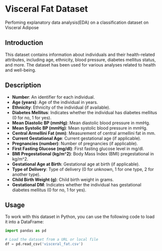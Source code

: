 # Visceral Fat Dataset
 Perfoming explanatory data analysis(EDA) on a classification dataset on Visceral Adipose

## Introduction
This dataset contains information about individuals and their health-related attributes, including age, ethnicity, blood pressure, diabetes mellitus status, and more. The dataset has been used for various analyses related to health and well-being.

## Description
- **Number**: An identifier for each individual.
- **Age (years)**: Age of the individual in years.
- **Ethnicity**: Ethnicity of the individual (if available).
- **Diabetes Mellitus**: Indicates whether the individual has diabetes mellitus (0 for no, 1 for yes).
- **Mean Diastolic BP (mmHg)**: Mean diastolic blood pressure in mmHg.
- **Mean Systolic BP (mmHg)**: Mean systolic blood pressure in mmHg.
- **Central Armellini Fat (mm)**: Measurement of central armellini fat in mm.
- **Current Gestational Age**: Current gestational age (if applicable).
- **Pregnancies (number)**: Number of pregnancies (if applicable).
- **First Fasting Glucose (mg/dl)**: First fasting glucose level in mg/dl.
- **BMI Pregestational (kg/m^2)**: Body Mass Index (BMI) pregestational in kg/m^2.
- **Gestational Age at Birth**: Gestational age at birth (if applicable).
- **Type of Delivery**: Type of delivery (0 for unknown, 1 for one type, 2 for another type).
- **Child Birth Weight (g)**: Child birth weight in grams.
- **Gestational DM**: Indicates whether the individual has gestational diabetes mellitus (0 for no, 1 for yes).

## Usage
To work with this dataset in Python, you can use the following code to load it into a DataFrame:

```python
import pandas as pd

# Load the dataset from a URL or local file
df = pd.read_csv('visceral_fat.csv')
